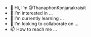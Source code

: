 - 👋 Hi, I’m @ThanaphonKonjanakraisit
- 👀 I’m interested in ...
- 🌱 I’m currently learning ...
- 💞️ I’m looking to collaborate on ...
- 📫 How to reach me ...

<!---
ThanaphonKonjanakraisit/ThanaphonKonjanakraisit is a ✨ special ✨ repository because its `README.md` (this file) appears on your GitHub profile.
You can click the Preview link to take a look at your changes.
--->
